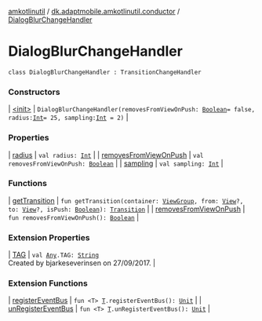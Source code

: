 [amkotlinutil](../../index.md) / [dk.adaptmobile.amkotlinutil.conductor](../index.md) / [DialogBlurChangeHandler](index.md)

# DialogBlurChangeHandler

`class DialogBlurChangeHandler : TransitionChangeHandler`

### Constructors

| [&lt;init&gt;](-init-.md) | `DialogBlurChangeHandler(removesFromViewOnPush: `[`Boolean`](https://kotlinlang.org/api/latest/jvm/stdlib/kotlin/-boolean/index.html)` = false, radius: `[`Int`](https://kotlinlang.org/api/latest/jvm/stdlib/kotlin/-int/index.html)` = 25, sampling: `[`Int`](https://kotlinlang.org/api/latest/jvm/stdlib/kotlin/-int/index.html)` = 2)` |

### Properties

| [radius](radius.md) | `val radius: `[`Int`](https://kotlinlang.org/api/latest/jvm/stdlib/kotlin/-int/index.html) |
| [removesFromViewOnPush](removes-from-view-on-push.md) | `val removesFromViewOnPush: `[`Boolean`](https://kotlinlang.org/api/latest/jvm/stdlib/kotlin/-boolean/index.html) |
| [sampling](sampling.md) | `val sampling: `[`Int`](https://kotlinlang.org/api/latest/jvm/stdlib/kotlin/-int/index.html) |

### Functions

| [getTransition](get-transition.md) | `fun getTransition(container: `[`ViewGroup`](https://developer.android.com/reference/android/view/ViewGroup.html)`, from: `[`View`](https://developer.android.com/reference/android/view/View.html)`?, to: `[`View`](https://developer.android.com/reference/android/view/View.html)`?, isPush: `[`Boolean`](https://kotlinlang.org/api/latest/jvm/stdlib/kotlin/-boolean/index.html)`): `[`Transition`](https://developer.android.com/reference/android/transition/Transition.html) |
| [removesFromViewOnPush](removes-from-view-on-push.md) | `fun removesFromViewOnPush(): `[`Boolean`](https://kotlinlang.org/api/latest/jvm/stdlib/kotlin/-boolean/index.html) |

### Extension Properties

| [TAG](../../dk.adaptmobile.amkotlinutil.extensions/kotlin.-any/-t-a-g.md) | `val `[`Any`](https://kotlinlang.org/api/latest/jvm/stdlib/kotlin/-any/index.html)`.TAG: `[`String`](https://kotlinlang.org/api/latest/jvm/stdlib/kotlin/-string/index.html)<br>Created by bjarkeseverinsen on 27/09/2017. |

### Extension Functions

| [registerEventBus](../../dk.adaptmobile.amkotlinutil.extensions/register-event-bus.md) | `fun <T> `[`T`](../../dk.adaptmobile.amkotlinutil.extensions/register-event-bus.md#T)`.registerEventBus(): `[`Unit`](https://kotlinlang.org/api/latest/jvm/stdlib/kotlin/-unit/index.html) |
| [unRegisterEventBus](../../dk.adaptmobile.amkotlinutil.extensions/un-register-event-bus.md) | `fun <T> `[`T`](../../dk.adaptmobile.amkotlinutil.extensions/un-register-event-bus.md#T)`.unRegisterEventBus(): `[`Unit`](https://kotlinlang.org/api/latest/jvm/stdlib/kotlin/-unit/index.html) |

